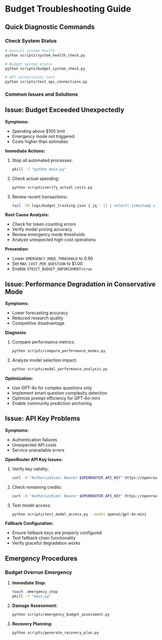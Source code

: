 # Budget Troubleshooting Guide

## Quick Diagnostic Commands

### Check System Status
```bash
# Overall system health
python scripts/system_health_check.py

# Budget system status
python scripts/budget_system_check.py

# API connectivity test
python scripts/test_api_connections.py
```

### Common Issues and Solutions

## Issue: Budget Exceeded Unexpectedly

**Symptoms:**
- Spending above $100 limit
- Emergency mode not triggered
- Costs higher than estimates

**Immediate Actions:**
1. Stop all automated processes:
   ```bash
   pkill -f "python main.py"
   ```

2. Check actual spending:
   ```bash
   python scripts/verify_actual_costs.py
   ```

3. Review recent transactions:
   ```bash
   tail -50 logs/budget_tracking.json | jq '.[] | select(.timestamp > "2025-08-25")'
   ```
**Root Cause Analysis:**
- Check for token counting errors
- Verify model pricing accuracy
- Review emergency mode thresholds
- Analyze unexpected high-cost operations

**Prevention:**
- Lower `EMERGENCY_MODE_THRESHOLD` to 0.90
- Set `MAX_COST_PER_QUESTION` to $1.00
- Enable `STRICT_BUDGET_ENFORCEMENT=true`

## Issue: Performance Degradation in Conservative Mode

**Symptoms:**
- Lower forecasting accuracy
- Reduced research quality
- Competitive disadvantage

**Diagnosis:**
1. Compare performance metrics:
   ```bash
   python scripts/compare_performance_modes.py
   ```

2. Analyze model selection impact:
   ```bash
   python scripts/model_performance_analysis.py
   ```

**Optimization:**
- Use GPT-4o for complex questions only
- Implement smart question complexity detection
- Optimize prompt efficiency for GPT-4o-mini
- Enable community prediction anchoring
## Issue: API Key Problems

**Symptoms:**
- Authentication failures
- Unexpected API costs
- Service unavailable errors

**OpenRouter API Key Issues:**
1. Verify key validity:
   ```bash
   curl -H "Authorization: Bearer $OPENROUTER_API_KEY" https://openrouter.ai/api/v1/models
   ```

2. Check remaining credits:
   ```bash
   curl -H "Authorization: Bearer $OPENROUTER_API_KEY" https://openrouter.ai/api/v1/usage
   ```

3. Test model access:
   ```bash
   python scripts/test_model_access.py --model openai/gpt-4o-mini
   ```

**Fallback Configuration:**
- Ensure fallback keys are properly configured
- Test fallback chain functionality
- Verify graceful degradation works

## Emergency Procedures

### Budget Overrun Emergency

1. **Immediate Stop:**
   ```bash
   touch .emergency_stop
   pkill -f "main.py"
   ```

2. **Damage Assessment:**
   ```bash
   python scripts/emergency_budget_assessment.py
   ```

3. **Recovery Planning:**
   ```bash
   python scripts/generate_recovery_plan.py
   ```
